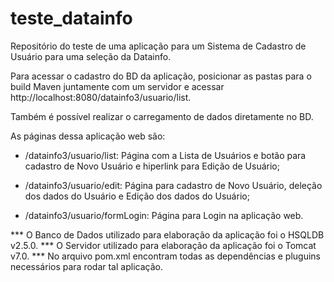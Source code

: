 # teste_datainfo
Repositório do teste de uma aplicação para um Sistema de Cadastro de Usuário para uma seleção da Datainfo.

Para acessar o cadastro do BD da aplicação, posicionar as pastas para o build Maven juntamente com um servidor e acessar http://localhost:8080/datainfo3/usuario/list.

Também é possível realizar o carregamento de dados diretamente no BD.

As páginas dessa aplicação web são:

- /datainfo3/usuario/list: Página com a Lista de Usuários e botão para cadastro de Novo Usuário e hiperlink para Edição de Usuário;

- /datainfo3/usuario/edit: Página para cadastro de Novo Usuário, deleção dos dados do Usuário e Edição dos dados do Usuário;

- /datainfo3/usuario/formLogin: Página para Login na aplicação web.

*** O Banco de Dados utilizado para elaboração da aplicação foi o HSQLDB v2.5.0.
*** O Servidor utilizado para elaboração da aplicação foi o Tomcat v7.0.
*** No arquivo pom.xml encontram todas as dependências e pluguins necessários para rodar tal aplicação.
